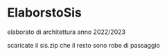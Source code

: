 # ElaborstoSis

elaborato di architettura anno 2022/2023

scaricate il sis.zip che il resto sono robe di passaggio
